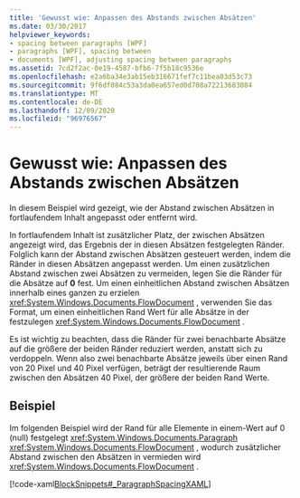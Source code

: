 ```yaml
---
title: 'Gewusst wie: Anpassen des Abstands zwischen Absätzen'
ms.date: 03/30/2017
helpviewer_keywords:
- spacing between paragraphs [WPF]
- paragraphs [WPF], spacing between
- documents [WPF], adjusting spacing between paragraphs
ms.assetid: 7cd2f2ac-0e19-4587-bfb6-7f5b18c9536e
ms.openlocfilehash: e2a6ba34e3ab15eb316671fef7c11bea03d53c73
ms.sourcegitcommit: 9f6df084c53a3da0ea657ed0d708a72213683084
ms.translationtype: MT
ms.contentlocale: de-DE
ms.lasthandoff: 12/09/2020
ms.locfileid: "96976567"
---
```

# <a name="how-to-adjust-spacing-between-paragraphs"></a>Gewusst wie: Anpassen des Abstands zwischen Absätzen
In diesem Beispiel wird gezeigt, wie der Abstand zwischen Absätzen in fortlaufendem Inhalt angepasst oder entfernt wird.  
  
 In fortlaufendem Inhalt ist zusätzlicher Platz, der zwischen Absätzen angezeigt wird, das Ergebnis der in diesen Absätzen festgelegten Ränder. Folglich kann der Abstand zwischen Absätzen gesteuert werden, indem die Ränder in diesen Absätzen angepasst werden.  Um einen zusätzlichen Abstand zwischen zwei Absätzen zu vermeiden, legen Sie die Ränder für die Absätze auf **0** fest.  Um einen einheitlichen Abstand zwischen Absätzen innerhalb eines ganzen zu erzielen <xref:System.Windows.Documents.FlowDocument> , verwenden Sie das Format, um einen einheitlichen Rand Wert für alle Absätze in der festzulegen <xref:System.Windows.Documents.FlowDocument> .  
  
 Es ist wichtig zu beachten, dass die Ränder für zwei benachbarte Absätze auf die größere der beiden Ränder reduziert werden, anstatt sich zu verdoppeln. Wenn also zwei benachbarte Absätze jeweils über einen Rand von 20 Pixel und 40 Pixel verfügen, beträgt der resultierende Raum zwischen den Absätzen 40 Pixel, der größere der beiden Rand Werte.  
  
## <a name="example"></a>Beispiel  
 Im folgenden Beispiel wird der Rand für alle Elemente in einem-Wert auf 0 (null) festgelegt <xref:System.Windows.Documents.Paragraph> <xref:System.Windows.Documents.FlowDocument> , wodurch zusätzlicher Abstand zwischen den Absätzen in vermieden wird  <xref:System.Windows.Documents.FlowDocument> .  
  
 [!code-xaml[BlockSnippets#_ParagraphSpacingXAML](~/samples/snippets/csharp/VS_Snippets_Wpf/BlockSnippets/CSharp/Window1.xaml#_paragraphspacingxaml)]
